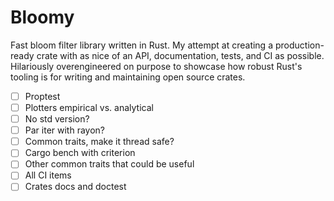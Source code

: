 # Bloomy

Fast bloom filter library written in Rust. My attempt at creating a production-ready
crate with as nice of an API, documentation, tests, and CI as possible. Hilariously overengineered
on purpose to showcase how robust Rust's tooling is for writing and maintaining open source
crates.

- [ ] Proptest
- [ ] Plotters empirical vs. analytical
- [ ] No std version?
- [ ] Par iter with rayon?
- [ ] Common traits, make it thread safe?
- [ ] Cargo bench with criterion
- [ ] Other common traits that could be useful
- [ ] All CI items
- [ ] Crates docs and doctest
